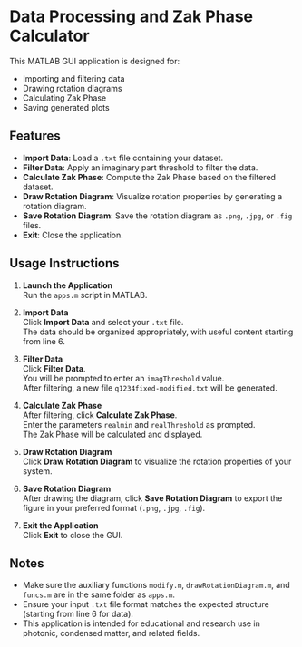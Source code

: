 # Data Processing and Zak Phase Calculator

This MATLAB GUI application is designed for:
- Importing and filtering data
- Drawing rotation diagrams
- Calculating Zak Phase
- Saving generated plots

## Features

- **Import Data**: Load a `.txt` file containing your dataset.
- **Filter Data**: Apply an imaginary part threshold to filter the data.
- **Calculate Zak Phase**: Compute the Zak Phase based on the filtered dataset.
- **Draw Rotation Diagram**: Visualize rotation properties by generating a rotation diagram.
- **Save Rotation Diagram**: Save the rotation diagram as `.png`, `.jpg`, or `.fig` files.
- **Exit**: Close the application.

## Usage Instructions

1. **Launch the Application**  
   Run the `apps.m` script in MATLAB.

2. **Import Data**  
   Click **Import Data** and select your `.txt` file.  
   The data should be organized appropriately, with useful content starting from line 6.

3. **Filter Data**  
   Click **Filter Data**.  
   You will be prompted to enter an `imagThreshold` value.  
   After filtering, a new file `q1234fixed-modified.txt` will be generated.

4. **Calculate Zak Phase**  
   After filtering, click **Calculate Zak Phase**.  
   Enter the parameters `realmin` and `realThreshold` as prompted.  
   The Zak Phase will be calculated and displayed.

5. **Draw Rotation Diagram**  
   Click **Draw Rotation Diagram** to visualize the rotation properties of your system.

6. **Save Rotation Diagram**  
   After drawing the diagram, click **Save Rotation Diagram** to export the figure in your preferred format (`.png`, `.jpg`, `.fig`).

7. **Exit the Application**  
   Click **Exit** to close the GUI.

## Notes

- Make sure the auxiliary functions `modify.m`, `drawRotationDiagram.m`, and `funcs.m` are in the same folder as `apps.m`.
- Ensure your input `.txt` file format matches the expected structure (starting from line 6 for data).
- This application is intended for educational and research use in photonic, condensed matter, and related fields.
